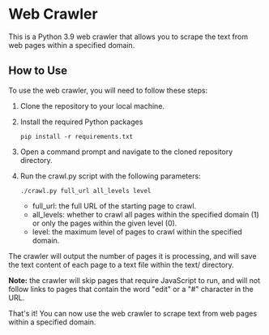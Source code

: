 # Web Crawler

This is a Python 3.9 web crawler that allows you to scrape the text from web pages within a specified domain.

## How to Use
To use the web crawler, you will need to follow these steps:

1. Clone the repository to your local machine.
2. Install the required Python packages

	`pip install -r requirements.txt`

3. Open a command prompt and navigate to the cloned repository directory.
4. Run the crawl.py script with the following parameters:

	`./crawl.py full_url all_levels level`

	- full_url: the full URL of the starting page to crawl.
	- all_levels: whether to crawl all pages within the specified domain (1) or only the pages within the given level (0).
	- level: the maximum level of pages to crawl within the specified domain.

The crawler will output the number of pages it is processing, and will save the text content of each page to a text file within the text/ directory.

**Note:** the crawler will skip pages that require JavaScript to run, and will not follow links to pages that contain the word "edit" or a "#" character in the URL.

That's it! You can now use the web crawler to scrape text from web pages within a specified domain.






